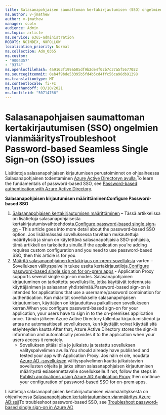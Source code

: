 ```yaml
---
title: Salasanapohjaisen saumattoman kertakirjautumisen (SSO) ongelmien vianmääritys
ms.author: v-jmathew
author: v-jmathew
manager: scotv
audience: Admin
ms.topic: article
ms.service: o365-administration
ROBOTS: NOINDEX, NOFOLLOW
localization_priority: Normal
ms.collection: Adm_O365
ms.custom:
- "9004357"
- "9374"
ms.openlocfilehash: 4a9163f199a505df9b2de4f02b7c37a5f5677022
ms.sourcegitcommit: 0eb4f9bde53395b5fd4b5cd4ffc56ca96db91298
ms.translationtype: MT
ms.contentlocale: fi-FI
ms.lasthandoff: 03/10/2021
ms.locfileid: "50714766"
---
```

# <a name="troubleshoot-password-based-seamless-single-sign-on-sso-issues"></a><span data-ttu-id="e0b02-102">Salasanapohjaisen saumattoman kertakirjautumisen (SSO) ongelmien vianmääritys</span><span class="sxs-lookup"><span data-stu-id="e0b02-102">Troubleshoot Password-based Seamless Single Sign-on (SSO) issues</span></span>

<span data-ttu-id="e0b02-103">Lisätietoja salasanapohjaisen kirjautumisen perustoiminnot on ohjeaiheessa Salasanapohjainen todentaminen [Azure Active Directoryn avulla.](https://docs.microsoft.com/azure/active-directory/fundamentals/auth-password-based-sso)</span><span class="sxs-lookup"><span data-stu-id="e0b02-103">To learn the fundamentals of password-based SSO, see [Password-based authentication with Azure Active Directory](https://docs.microsoft.com/azure/active-directory/fundamentals/auth-password-based-sso).</span></span>

<span data-ttu-id="e0b02-104">**Salasanapohjaisen kirjautumisen määrittäminen**</span><span class="sxs-lookup"><span data-stu-id="e0b02-104">**Configure Password-based SSO**</span></span>

1. <span data-ttu-id="e0b02-105">[Salasanapohjaisen kertakirjautumisen määrittäminen](https://docs.microsoft.com/azure/active-directory/manage-apps/configure-password-single-sign-on-non-gallery-applications) – Tässä artikkelissa on lisätietoja salasanapohjaisesta kertakirjautumisvaihtoehdosta.</span><span class="sxs-lookup"><span data-stu-id="e0b02-105">[Configure password-based single sign-on](https://docs.microsoft.com/azure/active-directory/manage-apps/configure-password-single-sign-on-non-gallery-applications) - This article goes into more detail about the password-based SSO option.</span></span> <span data-ttu-id="e0b02-106">Jos lisäämässäsi sovelluksessa tarvitaan mukautettuja määrityksiä ja sinun on käytettävä salasanapohjaisia SSO-pohjaisia, tämä artikkeli on tarkoitettu sinulle.</span><span class="sxs-lookup"><span data-stu-id="e0b02-106">If the application you're adding requires custom configuration and you need to use password-based SSO, then this article is for you.</span></span>
2. <span data-ttu-id="e0b02-107">[Määritä salasanapohjainen kertakirjaus on-prem-sovelluksia](https://docs.microsoft.com/azure/active-directory/manage-apps/application-proxy-configure-single-sign-on-password-vaulting) varten – Sovelluksen välityspalvelin tukee useita kertakirjaustiloja.</span><span class="sxs-lookup"><span data-stu-id="e0b02-107">[Configure password-based single sign on for on-prem apps](https://docs.microsoft.com/azure/active-directory/manage-apps/application-proxy-configure-single-sign-on-password-vaulting) - Application Proxy supports several single sign-on modes.</span></span> <span data-ttu-id="e0b02-108">Salasanapohjainen kirjautuminen on tarkoitettu sovelluksille, jotka käyttävät todennusta käyttäjänimen ja salasanan yhdistelmää.</span><span class="sxs-lookup"><span data-stu-id="e0b02-108">Password-based sign-on is intended for applications that use a username/password combination for authentication.</span></span> <span data-ttu-id="e0b02-109">Kun määrität sovellukselle salasanapohjaisen kirjautumisen, käyttäjien on kirjauduttava paikalliseen sovellukseen kerran.</span><span class="sxs-lookup"><span data-stu-id="e0b02-109">When you configure password-based sign-on for your application, your users have to sign in to the on-premises application once.</span></span> <span data-ttu-id="e0b02-110">Tämän jälkeen Azure Active Directory tallentaa kirjautumistiedot ja antaa ne automaattisesti sovellukseen, kun käyttäjät voivat käyttää sitä etäyhteyden kautta.</span><span class="sxs-lookup"><span data-stu-id="e0b02-110">After that, Azure Active Directory stores the sign-in information and automatically provides it to the application when your users access it remotely.</span></span>
    - <span data-ttu-id="e0b02-111">Sovelluksen pitäisi olla jo julkaistu ja testattu sovelluksen välityspalvelimen avulla.</span><span class="sxs-lookup"><span data-stu-id="e0b02-111">You should already have published and tested your app with Application Proxy.</span></span> <span data-ttu-id="e0b02-112">Jos näin ei ole, noudata [Azure AD -sovelluksen](https://docs.microsoft.com/azure/active-directory/manage-apps/application-proxy-add-on-premises-application) välityspalvelimen kautta julkaistavien sovellusten ohjeita ja jatka sitten salasanapohjaisen kirjautumisen määritystä esiasennettavalle sovellukselle.</span><span class="sxs-lookup"><span data-stu-id="e0b02-112">If not, follow the steps in [Publish applications using Azure AD Application Proxy](https://docs.microsoft.com/azure/active-directory/manage-apps/application-proxy-add-on-premises-application) then continue your configuration of password-based SSO for on-prem apps.</span></span>

<span data-ttu-id="e0b02-113">Lisätietoja salasanapohjaisen kertakirjautumisen vianmäärityksestä on ohjeaiheessa [Salasanapohjaisen kertakirjautumisen vianmääritys Azure AD:ssä](https://docs.microsoft.com/azure/active-directory/manage-apps/troubleshoot-password-based-sso)</span><span class="sxs-lookup"><span data-stu-id="e0b02-113">To troubleshoot password-based SSO, see [Troubleshoot password-based single sign-on in Azure AD](https://docs.microsoft.com/azure/active-directory/manage-apps/troubleshoot-password-based-sso)</span></span>

